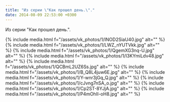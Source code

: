 ```yaml
---
title: "Из серии \"Как прошел день.\"."
date: 2014-08-09 22:53:00 +0300
---
```


Из серии "Как прошел день.".


{% include media.html f="/assets/vk_photos/1/INOD2SiaU40.jpg" alt="" %}
{% include media.html f="/assets/vk_photos/1/LWZ_nYUTVkk.jpg" alt="" %}
{% include media.html f="/assets/vk_photos/1/QgemXG3nq-U.jpg" alt="" %}
{% include media.html f="/assets/vk_photos/1/I3KYmiLdv48.jpg" alt="" %}
{% include media.html f="/assets/vk_photos/1/QCBmL2UZ6Ss.jpg" alt="" %}
{% include media.html f="/assets/vk_photos/1/B_Q8L4juw6E.jpg" alt="" %}
{% include media.html f="/assets/vk_photos/1/Y-wnr3jGq_Q.jpg" alt="" %}
{% include media.html f="/assets/vk_photos/1/cJvng7nSA_o.jpg" alt="" %}
{% include media.html f="/assets/vk_photos/1/Cp2ST-8YJjA.jpg" alt="" %}
{% include media.html f="/assets/vk_photos/1/P4mOhII-oH8.jpg" alt="" %}
